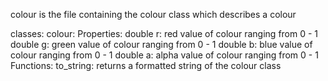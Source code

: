 colour is the file containing the colour class which describes a colour

classes:
    colour:
        Properties:
            double r:
                red value of colour ranging from 0 - 1
            double g:
                green value of colour ranging from 0 - 1
            double b:
                blue value of colour ranging from 0 - 1
            double a:
                alpha value of colour ranging from 0 - 1
        Functions:
            to_string:
                returns a formatted string of the colour class
